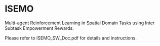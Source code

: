 # ISEMO
Multi-agent Reinforcement Learning in Spatial Domain Tasks using Inter Subtask Empowerment Rewards.

Please refer to ISEMO_SW_Doc.pdf for details and instructions.
